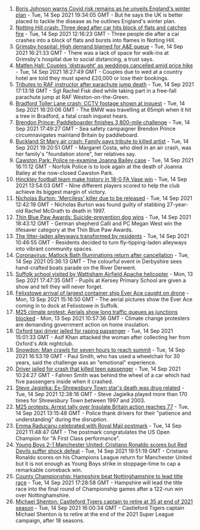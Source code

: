 1. [Boris Johnson warns Covid risk remains as he unveils England's winter plan](https://www.bbc.co.uk/news/uk-58560031?at_medium=RSS&at_campaign=KARANGA) - Tue, 14 Sep 2021 19:34:05 GMT - But he says the UK is better placed to tackle the disease as he outlines England's winter plan.
2. [Notting Hill crash: Three dead after car hits block of flats and catches fire](https://www.bbc.co.uk/news/uk-england-london-58555703?at_medium=RSS&at_campaign=KARANGA) - Tue, 14 Sep 2021 12:16:23 GMT - Three people die after a car crashes into a block of flats and bursts into flames in Notting Hill.
3. [Grimsby hospital: High demand blamed for A&E queue](https://www.bbc.co.uk/news/uk-england-humber-58559511?at_medium=RSS&at_campaign=KARANGA) - Tue, 14 Sep 2021 16:21:33 GMT - There was a lack of space for walk-ins at Grimsby's hospital due to social distancing, a trust says.
4. [Matfen Hall: Couples 'distraught' as weddings cancelled amid price hike](https://www.bbc.co.uk/news/uk-england-tyne-58514635?at_medium=RSS&at_campaign=KARANGA) - Tue, 14 Sep 2021 18:27:49 GMT - Couples due to wed at a country hotel are told they must spend £20,000 or lose their bookings.
5. [Tributes to RAF instructor after parachute jump death](https://www.bbc.co.uk/news/uk-england-oxfordshire-58564580?at_medium=RSS&at_campaign=KARANGA) - Tue, 14 Sep 2021 17:13:18 GMT - Sgt Rachel Fisk died while taking part in a free-fall parachute jump at RAF Weston-on-the-Green.
6. [Bradford Toller Lane crash: CCTV footage shown at inquest](https://www.bbc.co.uk/news/uk-england-leeds-58550815?at_medium=RSS&at_campaign=KARANGA) - Tue, 14 Sep 2021 16:20:06 GMT - The BMW was travelling at 65mph when it hit a tree in Bradford, a fatal crash inquest hears.
7. [Brendon Prince: Paddleboarder finishes 3,800-mile challenge](https://www.bbc.co.uk/news/uk-england-devon-58562922?at_medium=RSS&at_campaign=KARANGA) - Tue, 14 Sep 2021 17:49:27 GMT - Sea safety campaigner Brendon Prince circumnavigates mainland Britain by paddleboard.
8. [Buckland St Mary air crash: Family pays tribute to killed artist](https://www.bbc.co.uk/news/uk-england-somerset-58563859?at_medium=RSS&at_campaign=KARANGA) - Tue, 14 Sep 2021 19:20:51 GMT - Margaret Costa, who died in an air crash, was her family's "foundation stone", her relatives say.
9. [Cawston Park: Police re-examine Joanna Bailey case](https://www.bbc.co.uk/news/uk-england-norfolk-58550525?at_medium=RSS&at_campaign=KARANGA) - Tue, 14 Sep 2021 16:11:12 GMT - Norfolk Police is to look again at the death of Joanna Bailey at the now-closed Cawston Park.
10. [Hinckley football team make history in 18-0 FA Vase win](https://www.bbc.co.uk/news/uk-england-leicestershire-58555114?at_medium=RSS&at_campaign=KARANGA) - Tue, 14 Sep 2021 13:54:03 GMT - Nine different players scored to help the club achieve its biggest margin of victory.
11. [Nicholas Burton: 'Merciless' killer due to be released](https://www.bbc.co.uk/news/uk-england-merseyside-58558386?at_medium=RSS&at_campaign=KARANGA) - Tue, 14 Sep 2021 12:42:19 GMT - Nicholas Burton was found guilty of stabbing 27-year-old Rachel McGrath to death in 1997.
12. [Thin Blue Paw Awards: Suicide-prevention dog wins](https://www.bbc.co.uk/news/uk-england-beds-bucks-herts-58562338?at_medium=RSS&at_campaign=KARANGA) - Tue, 14 Sep 2021 18:43:12 GMT - German shepherd Calli and PC Megan West win the lifesaver category at the Thin Blue Paw Awards.
13. [The litter-laden alleyways transformed by residents](https://www.bbc.co.uk/news/uk-england-tees-58559600?at_medium=RSS&at_campaign=KARANGA) - Tue, 14 Sep 2021 10:46:55 GMT - Residents decided to turn fly-tipping-laden alleyways into vibrant community spaces.
14. [Coronavirus: Matlock Bath Illuminations return after cancellation](https://www.bbc.co.uk/news/uk-england-derbyshire-58552659?at_medium=RSS&at_campaign=KARANGA) - Tue, 14 Sep 2021 05:36:13 GMT - The colourful event in Derbyshire sees hand-crafted boats parade on the River Derwent.
15. [Suffolk school visited by Wattisham Airfield Apache helicopter](https://www.bbc.co.uk/news/uk-england-suffolk-58552257?at_medium=RSS&at_campaign=KARANGA) - Mon, 13 Sep 2021 17:47:35 GMT - Pupils at Kersey Primary School are given a show and tell they will never forget.
16. [Felixstowe arrival of largest container ship Ever Ace caught on drone](https://www.bbc.co.uk/news/uk-england-suffolk-58550645?at_medium=RSS&at_campaign=KARANGA) - Mon, 13 Sep 2021 15:16:50 GMT - The aerial pictures show the Ever Ace coming in to dock at Felixstowe in Suffolk.
17. [M25 climate protest: Aerials show long traffic queues as junctions blocked](https://www.bbc.co.uk/news/uk-58544189?at_medium=RSS&at_campaign=KARANGA) - Mon, 13 Sep 2021 10:57:36 GMT - Climate change protesters are demanding government action on home insulation.
18. [Oxford taxi driver jailed for raping passenger](https://www.bbc.co.uk/news/uk-england-oxfordshire-58560752?at_medium=RSS&at_campaign=KARANGA) - Tue, 14 Sep 2021 15:01:33 GMT - Asif Khan attacked the woman after collecting her from Oxford's Atik nightclub.
19. [Snowdon: Man crawls for seven hours to reach summit](https://www.bbc.co.uk/news/uk-england-hampshire-58563587?at_medium=RSS&at_campaign=KARANGA) - Tue, 14 Sep 2021 16:53:19 GMT - Paul Smith, who has used a wheelchair for 30 years, said the challenge was an "emotional" experience.
20. [Driver jailed for crash that killed teen passenger](https://www.bbc.co.uk/news/uk-england-kent-58557717?at_medium=RSS&at_campaign=KARANGA) - Tue, 14 Sep 2021 10:24:27 GMT - Fahren Smith was behind the wheel of a car which had five passengers inside when it crashed.
21. [Steve Jagielka: Ex-Shrewsbury Town star's death was drug related](https://www.bbc.co.uk/news/uk-england-shropshire-58557294?at_medium=RSS&at_campaign=KARANGA) - Tue, 14 Sep 2021 12:38:16 GMT - Steve Jagielka played more than 170 times for Shrewsbury Town between 1997 and 2003.
22. [M25 protests: Arrest tally over Insulate Britain action reaches 77](https://www.bbc.co.uk/news/uk-england-beds-bucks-herts-58558355?at_medium=RSS&at_campaign=KARANGA) - Tue, 14 Sep 2021 13:15:48 GMT - Police thank drivers for their "patience and understanding" during the disruption.
23. [Emma Raducanu celebrated with Royal Mail postmark](https://www.bbc.co.uk/news/uk-england-london-58559485?at_medium=RSS&at_campaign=KARANGA) - Tue, 14 Sep 2021 11:48:47 GMT - The postmark congratulates the US Open Champion for "A First Class performance".
24. [Young Boys 2-1 Manchester United: Cristiano Ronaldo scores but Red Devils suffer shock defeat](https://www.bbc.co.uk/sport/football/58546274?at_medium=RSS&at_campaign=KARANGA) - Tue, 14 Sep 2021 19:51:19 GMT - Cristiano Ronaldo scores on his Champions League return for Manchester United but it is not enough as Young Boys strike in stoppage-time to cap a remarkable comeback win.
25. [County Championship: Hampshire beat Nottinghamshire to lead title race](https://www.bbc.co.uk/sport/cricket/58557453?at_medium=RSS&at_campaign=KARANGA) - Tue, 14 Sep 2021 17:28:58 GMT - Hampshire will lead the title race into the final round of Championship games after a 122-run win over Nottinghamshire.
26. [Michael Shenton: Castleford Tigers captain to retire at 35 at end of 2021 season](https://www.bbc.co.uk/sport/rugby-league/58557625?at_medium=RSS&at_campaign=KARANGA) - Tue, 14 Sep 2021 16:00:34 GMT - Castleford Tigers captain Michael Shenton is to retire at the end of the 2021 Super League campaign, after 18 seasons.
